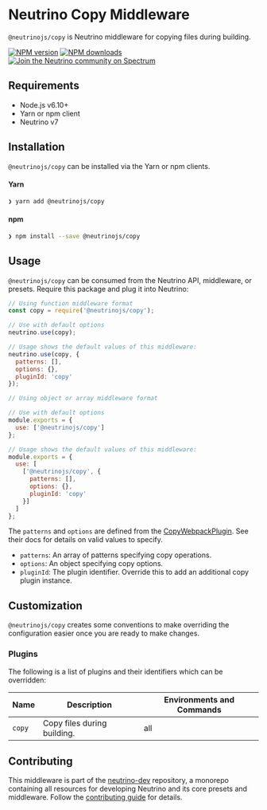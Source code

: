 # Neutrino Copy Middleware

`@neutrinojs/copy` is Neutrino middleware for copying files during building.

[![NPM version][npm-image]][npm-url]
[![NPM downloads][npm-downloads]][npm-url]
[![Join the Neutrino community on Spectrum][spectrum-image]][spectrum-url]

## Requirements

- Node.js v6.10+
- Yarn or npm client
- Neutrino v7

## Installation

`@neutrinojs/copy` can be installed via the Yarn or npm clients.

#### Yarn

```bash
❯ yarn add @neutrinojs/copy
```

#### npm

```bash
❯ npm install --save @neutrinojs/copy
```

## Usage

`@neutrinojs/copy` can be consumed from the Neutrino API, middleware, or presets. Require this package
and plug it into Neutrino:

```js
// Using function middleware format
const copy = require('@neutrinojs/copy');

// Use with default options
neutrino.use(copy);

// Usage shows the default values of this middleware:
neutrino.use(copy, {
  patterns: [],
  options: {},
  pluginId: 'copy'
});
```

```js
// Using object or array middleware format

// Use with default options
module.exports = {
  use: ['@neutrinojs/copy']
};

// Usage shows the default values of this middleware:
module.exports = {
  use: [
    ['@neutrinojs/copy', {
      patterns: [],
      options: {},
      pluginId: 'copy'
    }]
  ]
};
```

The `patterns` and `options` are defined from the [CopyWebpackPlugin](https://github.com/kevlened/copy-webpack-plugin).
See their docs for details on valid values to specify.

- `patterns`: An array of patterns specifying copy operations.
- `options`: An object specifying copy options.
- `pluginId`: The plugin identifier. Override this to add an additional copy plugin instance. 

## Customization

`@neutrinojs/copy` creates some conventions to make overriding the configuration easier once you are ready to
make changes.

### Plugins

The following is a list of plugins and their identifiers which can be overridden:

| Name | Description | Environments and Commands |
| --- | --- | --- |
| `copy` |  Copy files during building. | all |

## Contributing

This middleware is part of the [neutrino-dev](https://github.com/mozilla-neutrino/neutrino-dev) repository, a monorepo
containing all resources for developing Neutrino and its core presets and middleware. Follow the
[contributing guide](https://neutrino.js.org/contributing) for details.

[npm-image]: https://img.shields.io/npm/v/@neutrinojs/copy.svg
[npm-downloads]: https://img.shields.io/npm/dt/@neutrinojs/copy.svg
[npm-url]: https://npmjs.org/package/@neutrinojs/copy
[spectrum-image]: https://withspectrum.github.io/badge/badge.svg
[spectrum-url]: https://spectrum.chat/neutrino
